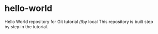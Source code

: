 # hello-world
Hello World repository for Git tutorial
 //by local
This repository is built step by step in the tutorial.
